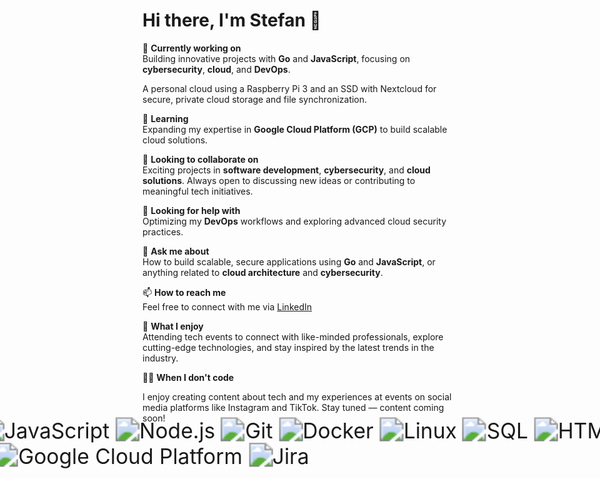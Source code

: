 # Hi there, I'm Stefan 👋

🔭 **Currently working on**  
Building innovative projects with **Go** and **JavaScript**, focusing on **cybersecurity**, **cloud**, and **DevOps**.

A personal cloud using a Raspberry Pi 3 and an SSD with Nextcloud for secure, private cloud storage and file synchronization.

🌱 **Learning**  
Expanding my expertise in **Google Cloud Platform (GCP)** to build scalable cloud solutions.

👯 **Looking to collaborate on**  
Exciting projects in **software development**, **cybersecurity**, and **cloud solutions**. Always open to discussing new ideas or contributing to meaningful tech initiatives.

🤔 **Looking for help with**  
Optimizing my **DevOps** workflows and exploring advanced cloud security practices.

💬 **Ask me about**  
How to build scalable, secure applications using **Go** and **JavaScript**, or anything related to **cloud architecture** and **cybersecurity**.

📫 **How to reach me**  
Feel free to connect with me via [LinkedIn](https://linkedin.com/in/stefan-c-791b8a17b)

🎉 **What I enjoy**  
Attending tech events to connect with like-minded professionals, explore cutting-edge technologies, and stay inspired by the latest trends in the industry.  

👨‍💻 **When I don't code**

I enjoy creating content about tech and my experiences at events on social media platforms like Instagram and TikTok. Stay tuned — content coming soon!



<div style="transform: scale(2.4); display: inline-block;">
  <img src="https://img.shields.io/badge/-Go-black?style=flat&logo=go&logoColor=00ADD8" alt="Go" />
  <img src="https://img.shields.io/badge/-JavaScript-black?style=flat&logo=javascript&logoColor=F7DF1E" alt="JavaScript" />
  <img src="https://img.shields.io/badge/-Node.js-black?style=flat&logo=node.js&logoColor=339933" alt="Node.js" />
  <img src="https://img.shields.io/badge/-Git-black?style=flat&logo=git&logoColor=F05032" alt="Git" />
  <img src="https://img.shields.io/badge/-Docker-black?style=flat&logo=docker&logoColor=2496ED" alt="Docker" />
  <img src="https://img.shields.io/badge/-Linux-black?style=flat&logo=linux&logoColor=FCC624" alt="Linux" />
  <img src="https://img.shields.io/badge/-SQL-black?style=flat&logo=sqlite&logoColor=003B57" alt="SQL" />
  <img src="https://img.shields.io/badge/-HTML-black?style=flat&logo=html5&logoColor=E34F26" alt="HTML" />
  <img src="https://img.shields.io/badge/-CSS-black?style=flat&logo=css3&logoColor=1572B6" alt="CSS" />
  <img src="https://img.shields.io/badge/-Google%20Cloud-black?style=flat&logo=googlecloud&logoColor=4285F4" alt="Google Cloud Platform" />
  <img src="https://img.shields.io/badge/-Jira-black?style=flat&logo=jira&logoColor=0052CC" alt="Jira" />
</div>



